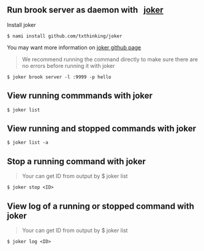 ## Run brook server as daemon with &nbsp; [joker](https://github.com/txthinking/joker)

Install joker

```
$ nami install github.com/txthinking/joker
```

You may want more information on [joker github page](https://github.com/txthinking/joker)

> We recommend running the command directly to make sure there are no errors before running it with joker

```
$ joker brook server -l :9999 -p hello
```

## View running commmands with joker

```
$ joker list
```

## View running and stopped commands with joker

```
$ joker list -a
```

## Stop a running command with joker

> Your can get ID from output by $ joker list

```
$ joker stop <ID>
```

## View log of a running or stopped command with joker

> Your can get ID from output by $ joker list

```
$ joker log <ID>
```

